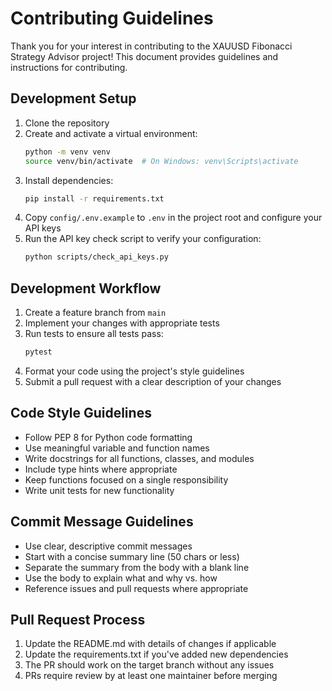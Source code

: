 # Contributing Guidelines

Thank you for your interest in contributing to the XAUUSD Fibonacci Strategy Advisor project! This document provides guidelines and instructions for contributing.

## Development Setup

1. Clone the repository
2. Create and activate a virtual environment:
   ```bash
   python -m venv venv
   source venv/bin/activate  # On Windows: venv\Scripts\activate
   ```
3. Install dependencies:
   ```bash
   pip install -r requirements.txt
   ```
4. Copy `config/.env.example` to `.env` in the project root and configure your API keys
5. Run the API key check script to verify your configuration:
   ```bash
   python scripts/check_api_keys.py
   ```

## Development Workflow

1. Create a feature branch from `main`
2. Implement your changes with appropriate tests
3. Run tests to ensure all tests pass:
   ```bash
   pytest
   ```
4. Format your code using the project's style guidelines
5. Submit a pull request with a clear description of your changes

## Code Style Guidelines

- Follow PEP 8 for Python code formatting
- Use meaningful variable and function names
- Write docstrings for all functions, classes, and modules
- Include type hints where appropriate
- Keep functions focused on a single responsibility
- Write unit tests for new functionality

## Commit Message Guidelines

- Use clear, descriptive commit messages
- Start with a concise summary line (50 chars or less)
- Separate the summary from the body with a blank line
- Use the body to explain what and why vs. how
- Reference issues and pull requests where appropriate

## Pull Request Process

1. Update the README.md with details of changes if applicable
2. Update the requirements.txt if you've added new dependencies
3. The PR should work on the target branch without any issues
4. PRs require review by at least one maintainer before merging